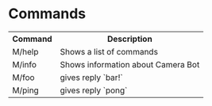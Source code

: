 # Commands

<table>
  <tr>
    <th>Command</th>
    <th>Description</th>
  </tr>
  <tr>
    <td>M/help</td>
    <td>Shows a list of commands</td>
  </tr>
  <tr>
    <td>M/info</td>
    <td>Shows information about Camera Bot</td>
  </tr>
    <tr>
    <td>M/foo</td>
    <td>gives reply `bar!`</td>
  </tr>
      <tr>
    <td>M/ping</td>
    <td>gives reply `pong`</td>
  </tr>
</table>
